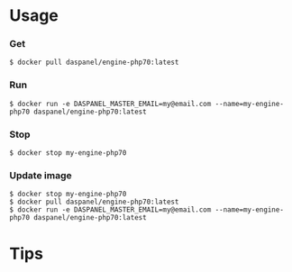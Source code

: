 
# Usage


### Get
```shell
$ docker pull daspanel/engine-php70:latest
```

### Run
```shell
$ docker run -e DASPANEL_MASTER_EMAIL=my@email.com --name=my-engine-php70 daspanel/engine-php70:latest
```

### Stop
```shell
$ docker stop my-engine-php70
```

### Update image
```shell
$ docker stop my-engine-php70
$ docker pull daspanel/engine-php70:latest
$ docker run -e DASPANEL_MASTER_EMAIL=my@email.com --name=my-engine-php70 daspanel/engine-php70:latest
```

# Tips
